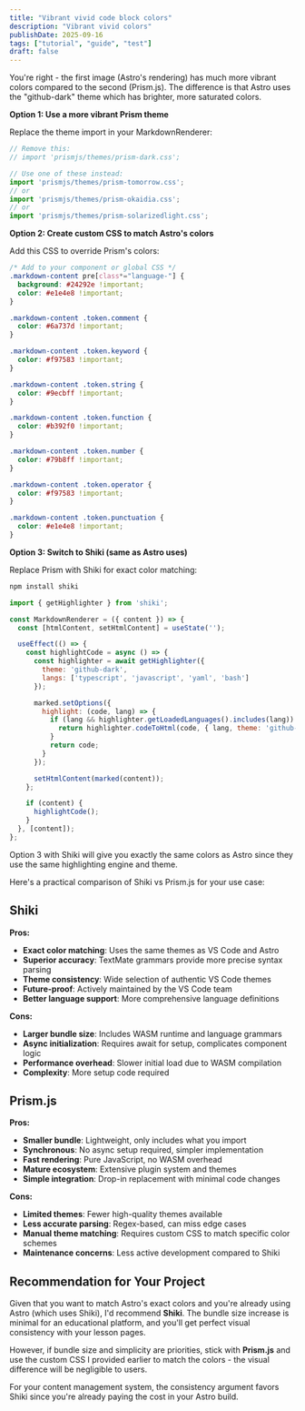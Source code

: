 ```yaml
---
title: "Vibrant vivid code block colors"
description: "Vibrant vivid colors"
publishDate: 2025-09-16
tags: ["tutorial", "guide", "test"]
draft: false
---
```

You're right - the first image (Astro's rendering) has much more vibrant colors compared to the second (Prism.js). The difference is that Astro uses the "github-dark" theme which has brighter, more saturated colors.

**Option 1: Use a more vibrant Prism theme**

Replace the theme import in your MarkdownRenderer:

```javascript
// Remove this:
// import 'prismjs/themes/prism-dark.css';

// Use one of these instead:
import 'prismjs/themes/prism-tomorrow.css';
// or
import 'prismjs/themes/prism-okaidia.css';
// or
import 'prismjs/themes/prism-solarizedlight.css';
```

**Option 2: Create custom CSS to match Astro's colors**

Add this CSS to override Prism's colors:

```css
/* Add to your component or global CSS */
.markdown-content pre[class*="language-"] {
  background: #24292e !important;
  color: #e1e4e8 !important;
}

.markdown-content .token.comment {
  color: #6a737d !important;
}

.markdown-content .token.keyword {
  color: #f97583 !important;
}

.markdown-content .token.string {
  color: #9ecbff !important;
}

.markdown-content .token.function {
  color: #b392f0 !important;
}

.markdown-content .token.number {
  color: #79b8ff !important;
}

.markdown-content .token.operator {
  color: #f97583 !important;
}

.markdown-content .token.punctuation {
  color: #e1e4e8 !important;
}
```

**Option 3: Switch to Shiki (same as Astro uses)**

Replace Prism with Shiki for exact color matching:

```bash
npm install shiki
```

```javascript
import { getHighlighter } from 'shiki';

const MarkdownRenderer = ({ content }) => {
  const [htmlContent, setHtmlContent] = useState('');

  useEffect(() => {
    const highlightCode = async () => {
      const highlighter = await getHighlighter({
        theme: 'github-dark',
        langs: ['typescript', 'javascript', 'yaml', 'bash']
      });

      marked.setOptions({
        highlight: (code, lang) => {
          if (lang && highlighter.getLoadedLanguages().includes(lang)) {
            return highlighter.codeToHtml(code, { lang, theme: 'github-dark' });
          }
          return code;
        }
      });

      setHtmlContent(marked(content));
    };

    if (content) {
      highlightCode();
    }
  }, [content]);
};
```

Option 3 with Shiki will give you exactly the same colors as Astro since they use the same highlighting engine and theme.


Here's a practical comparison of Shiki vs Prism.js for your use case:

## Shiki

**Pros:**
- **Exact color matching**: Uses the same themes as VS Code and Astro
- **Superior accuracy**: TextMate grammars provide more precise syntax parsing
- **Theme consistency**: Wide selection of authentic VS Code themes
- **Future-proof**: Actively maintained by the VS Code team
- **Better language support**: More comprehensive language definitions

**Cons:**
- **Larger bundle size**: Includes WASM runtime and language grammars
- **Async initialization**: Requires await for setup, complicates component logic
- **Performance overhead**: Slower initial load due to WASM compilation
- **Complexity**: More setup code required

## Prism.js

**Pros:**
- **Smaller bundle**: Lightweight, only includes what you import
- **Synchronous**: No async setup required, simpler implementation
- **Fast rendering**: Pure JavaScript, no WASM overhead
- **Mature ecosystem**: Extensive plugin system and themes
- **Simple integration**: Drop-in replacement with minimal code changes

**Cons:**
- **Limited themes**: Fewer high-quality themes available
- **Less accurate parsing**: Regex-based, can miss edge cases
- **Manual theme matching**: Requires custom CSS to match specific color schemes
- **Maintenance concerns**: Less active development compared to Shiki

## Recommendation for Your Project

Given that you want to match Astro's exact colors and you're already using Astro (which uses Shiki), I'd recommend **Shiki**. The bundle size increase is minimal for an educational platform, and you'll get perfect visual consistency with your lesson pages.

However, if bundle size and simplicity are priorities, stick with **Prism.js** and use the custom CSS I provided earlier to match the colors - the visual difference will be negligible to users.

For your content management system, the consistency argument favors Shiki since you're already paying the cost in your Astro build.